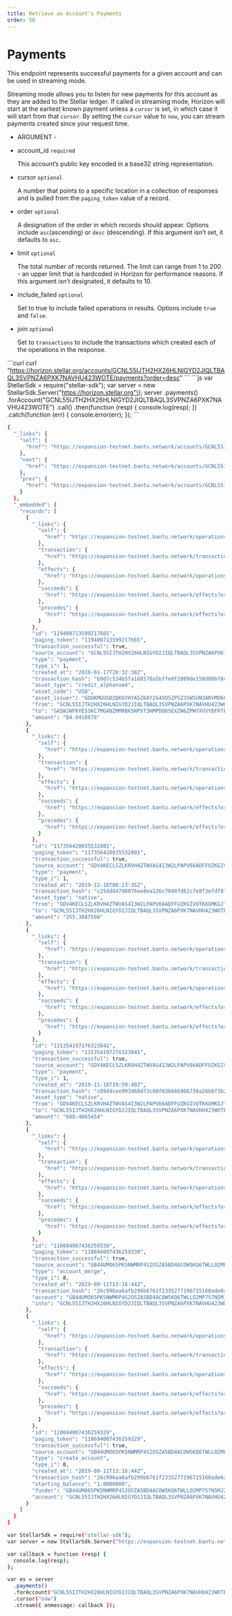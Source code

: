 ```yaml
---
title: Retrieve an Account's Payments
order: 50
---
```


# Payments

This endpoint represents successful payments for a given account and can be used in streaming mode.

Streaming mode allows you to listen for new payments for this account as they are added to the Stellar ledger. If called in streaming mode, Horizon will start at the earliest known payment unless a `cursor` is set, in which case it will start from that `cursor`. By setting the `cursor` value to `now`, you can stream payments created since your request time.

 - ARGUMENT - 

* account\_id `required`

  This account’s public key encoded in a base32 string representation.

* cursor `optional`

  A number that points to a specific location in a collection of responses and is pulled from the `paging_token` value of a record.

* order `optional`

  A designation of the order in which records should appear. Options include `asc`\(ascending\) or `desc` \(descending\). If this argument isn’t set, it defaults to `asc`.

* limit `optional`

  The total number of records returned. The limit can range from 1 to 200 - an upper limit that is hardcoded in Horizon for performance reasons. If this argument isn’t designated, it defaults to 10.

* include\_failed `optional`

  Set to true to include failed operations in results. Options include `true` and `false`.

* join `optional`

  Set to `transactions` to include the transactions which created each of the operations in the response.

 \`\`\`curl curl "https://horizon.stellar.org/accounts/GCNL55IJTH2HX26HLNIGYD2JIQLTBAQL3SVPNZA6PXK7NAVHU423WOTE/payments?order=desc" \`\`\` \`\`\`js var StellarSdk = require\("stellar-sdk"\); var server = new StellarSdk.Server\("https://horizon.stellar.org"\); server .payments\(\) .forAccount\("GCNL55IJTH2HX26HLNIGYD2JIQLTBAQL3SVPNZA6PXK7NAVHU423WOTE"\) .call\(\) .then\(function \(resp\) { console.log\(resp\); }\) .catch\(function \(err\) { console.error\(err\); }\); \`\`\`

```bash
{
  "_links": {
    "self": {
      "href": "https://expansion-testnet.bantu.network/accounts/GCNL55IJTH2HX26HLNIGYD2JIQLTBAQL3SVPNZA6PXK7NAVHU423WOTE/payments?cursor=\u0026limit=10\u0026order=desc"
    },
    "next": {
      "href": "https://expansion-testnet.bantu.network/accounts/GCNL55IJTH2HX26HLNIGYD2JIQLTBAQL3SVPNZA6PXK7NAVHU423WOTE/payments?cursor=110694007436259329\u0026limit=10\u0026order=desc"
    },
    "prev": {
      "href": "https://expansion-testnet.bantu.network/accounts/GCNL55IJTH2HX26HLNIGYD2JIQLTBAQL3SVPNZA6PXK7NAVHU423WOTE/payments?cursor=119400713599217665\u0026limit=10\u0026order=asc"
    }
  },
  "_embedded": {
    "records": [
      {
        "_links": {
          "self": {
            "href": "https://expansion-testnet.bantu.network/operations/119400713599217665"
          },
          "transaction": {
            "href": "https://expansion-testnet.bantu.network/transactions/b9d7c534b5fa168570a5bffe0f2089de150d00bf8cbd19ec93e897c565958f3f"
          },
          "effects": {
            "href": "https://expansion-testnet.bantu.network/operations/119400713599217665/effects"
          },
          "succeeds": {
            "href": "https://expansion-testnet.bantu.network/effects?order=desc\u0026cursor=119400713599217665"
          },
          "precedes": {
            "href": "https://expansion-testnet.bantu.network/effects?order=asc\u0026cursor=119400713599217665"
          }
        },
        "id": "119400713599217665",
        "paging_token": "119400713599217665",
        "transaction_successful": true,
        "source_account": "GCNL55IJTH2HX26HLNIGYD2JIQLTBAQL3SVPNZA6PXK7NAVHU423WOTE",
        "type": "payment",
        "type_i": 1,
        "created_at": "2020-01-17T20:32:38Z",
        "transaction_hash": "b9d7c534b5fa168570a5bffe0f2089de150d00bf8cbd19ec93e897c565958f3f",
        "asset_type": "credit_alphanum4",
        "asset_code": "USD",
        "asset_issuer": "GDUKMGUGDZQK6YHYA5Z6AY2G4XDSZPSZ3SW5UN3ARVMO6QSRDWP5YLEX",
        "from": "GCNL55IJTH2HX26HLNIGYD2JIQLTBAQL3SVPNZA6PXK7NAVHU423WOTE",
        "to": "GASWJWFRYE55KC7MGANZMMRBK5NPXT3HMPDQ6SEXZN6ZPWYXVVYBFRTE",
        "amount": "84.9410878"
      },
      {
        "_links": {
          "self": {
            "href": "https://expansion-testnet.bantu.network/operations/117356420835532801"
          },
          "transaction": {
            "href": "https://expansion-testnet.bantu.network/transactions/c25dd84798076ee8ea126c78407d61c7e8f3efdf8739274f56b07a7029500b00"
          },
          "effects": {
            "href": "https://expansion-testnet.bantu.network/operations/117356420835532801/effects"
          },
          "succeeds": {
            "href": "https://expansion-testnet.bantu.network/effects?order=desc\u0026cursor=117356420835532801"
          },
          "precedes": {
            "href": "https://expansion-testnet.bantu.network/effects?order=asc\u0026cursor=117356420835532801"
          }
        },
        "id": "117356420835532801",
        "paging_token": "117356420835532801",
        "transaction_successful": true,
        "source_account": "GDV4KECLSZLKRVH4ZTWVAS4I3W2LPAPV66ADFFUZKGIVOTK6GMKGJT53",
        "type": "payment",
        "type_i": 1,
        "created_at": "2019-12-18T08:23:35Z",
        "transaction_hash": "c25dd84798076ee8ea126c78407d61c7e8f3efdf8739274f56b07a7029500b00",
        "asset_type": "native",
        "from": "GDV4KECLSZLKRVH4ZTWVAS4I3W2LPAPV66ADFFUZKGIVOTK6GMKGJT53",
        "to": "GCNL55IJTH2HX26HLNIGYD2JIQLTBAQL3SVPNZA6PXK7NAVHU423WOTE",
        "amount": "355.3887598"
      },
      {
        "_links": {
          "self": {
            "href": "https://expansion-testnet.bantu.network/operations/115354197276323841"
          },
          "transaction": {
            "href": "https://expansion-testnet.bantu.network/transactions/c09d4cee993d60d73c80f036666966738a26b8f3b25d7275b93fd995505b5e5b"
          },
          "effects": {
            "href": "https://expansion-testnet.bantu.network/operations/115354197276323841/effects"
          },
          "succeeds": {
            "href": "https://expansion-testnet.bantu.network/effects?order=desc\u0026cursor=115354197276323841"
          },
          "precedes": {
            "href": "https://expansion-testnet.bantu.network/effects?order=asc\u0026cursor=115354197276323841"
          }
        },
        "id": "115354197276323841",
        "paging_token": "115354197276323841",
        "transaction_successful": true,
        "source_account": "GDV4KECLSZLKRVH4ZTWVAS4I3W2LPAPV66ADFFUZKGIVOTK6GMKGJT53",
        "type": "payment",
        "type_i": 1,
        "created_at": "2019-11-18T19:59:40Z",
        "transaction_hash": "c09d4cee993d60d73c80f036666966738a26b8f3b25d7275b93fd995505b5e5b",
        "asset_type": "native",
        "from": "GDV4KECLSZLKRVH4ZTWVAS4I3W2LPAPV66ADFFUZKGIVOTK6GMKGJT53",
        "to": "GCNL55IJTH2HX26HLNIGYD2JIQLTBAQL3SVPNZA6PXK7NAVHU423WOTE",
        "amount": "688.4065454"
      },
      {
        "_links": {
          "self": {
            "href": "https://expansion-testnet.bantu.network/operations/110694007436259330"
          },
          "transaction": {
            "href": "https://expansion-testnet.bantu.network/transactions/26c996aa6afb299b6761f2335277196715160ade6aa001a755116448b145d3a7"
          },
          "effects": {
            "href": "https://expansion-testnet.bantu.network/operations/110694007436259330/effects"
          },
          "succeeds": {
            "href": "https://expansion-testnet.bantu.network/effects?order=desc\u0026cursor=110694007436259330"
          },
          "precedes": {
            "href": "https://expansion-testnet.bantu.network/effects?order=asc\u0026cursor=110694007436259330"
          }
        },
        "id": "110694007436259330",
        "paging_token": "110694007436259330",
        "transaction_successful": true,
        "source_account": "GB44UMO65PK5NWMRP4S2OSZA5BD4ACOW5KQ6TWLLO2MP7S7N5MJ2MJVI",
        "type": "account_merge",
        "type_i": 8,
        "created_at": "2019-09-11T13:16:44Z",
        "transaction_hash": "26c996aa6afb299b6761f2335277196715160ade6aa001a755116448b145d3a7",
        "account": "GB44UMO65PK5NWMRP4S2OSZA5BD4ACOW5KQ6TWLLO2MP7S7N5MJ2MJVI",
        "into": "GCNL55IJTH2HX26HLNIGYD2JIQLTBAQL3SVPNZA6PXK7NAVHU423WOTE"
      },
      {
        "_links": {
          "self": {
            "href": "https://expansion-testnet.bantu.network/operations/110694007436259329"
          },
          "transaction": {
            "href": "https://expansion-testnet.bantu.network/transactions/26c996aa6afb299b6761f2335277196715160ade6aa001a755116448b145d3a7"
          },
          "effects": {
            "href": "https://expansion-testnet.bantu.network/operations/110694007436259329/effects"
          },
          "succeeds": {
            "href": "https://expansion-testnet.bantu.network/effects?order=desc\u0026cursor=110694007436259329"
          },
          "precedes": {
            "href": "https://expansion-testnet.bantu.network/effects?order=asc\u0026cursor=110694007436259329"
          }
        },
        "id": "110694007436259329",
        "paging_token": "110694007436259329",
        "transaction_successful": true,
        "source_account": "GB44UMO65PK5NWMRP4S2OSZA5BD4ACOW5KQ6TWLLO2MP7S7N5MJ2MJVI",
        "type": "create_account",
        "type_i": 0,
        "created_at": "2019-09-11T13:16:44Z",
        "transaction_hash": "26c996aa6afb299b6761f2335277196715160ade6aa001a755116448b145d3a7",
        "starting_balance": "1.0000000",
        "funder": "GB44UMO65PK5NWMRP4S2OSZA5BD4ACOW5KQ6TWLLO2MP7S7N5MJ2MJVI",
        "account": "GCNL55IJTH2HX26HLNIGYD2JIQLTBAQL3SVPNZA6PXK7NAVHU423WOTE"
      }
    ]
  }
}
```

```bash
var StellarSdk = require("stellar-sdk");
var server = new StellarSdk.Server("https://expansion-testnet.bantu.network");

var callback = function (resp) {
  console.log(resp);
};

var es = server
  .payments()
  .forAccount("GCNL55IJTH2HX26HLNIGYD2JIQLTBAQL3SVPNZA6PXK7NAVHU423WOTE")
  .cursor("now")
  .stream({ onmessage: callback });
```

